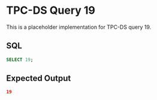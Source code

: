 # TPC-DS Query 19

This is a placeholder implementation for TPC-DS query 19.

## SQL
```sql
SELECT 19;
```

## Expected Output
```json
19
```
